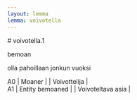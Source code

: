 ```yaml
---
layout: lemma
lemma: voivotella
---
```


<div class="sense">
# <span class="sensename">voivotella.1</span>

<span class="description">bemoan</span>

<span class="description">olla pahoillaan jonkun vuoksi</span>

A0 | Moaner |   | Voivottelija |  
A1 | Entity bemoaned |   | Voivoteltava asia |  

</div>

